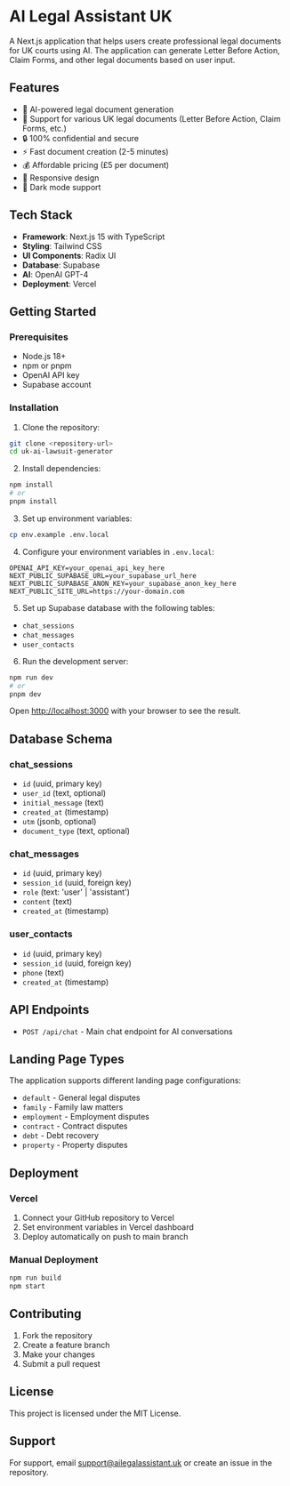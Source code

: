 # AI Legal Assistant UK

A Next.js application that helps users create professional legal documents for UK courts using AI. The application can generate Letter Before Action, Claim Forms, and other legal documents based on user input.

## Features

- 🤖 AI-powered legal document generation
- 📄 Support for various UK legal documents (Letter Before Action, Claim Forms, etc.)
- 🔒 100% confidential and secure
- ⚡ Fast document creation (2-5 minutes)
- 💰 Affordable pricing (£5 per document)
- 📱 Responsive design
- 🌙 Dark mode support

## Tech Stack

- **Framework**: Next.js 15 with TypeScript
- **Styling**: Tailwind CSS
- **UI Components**: Radix UI
- **Database**: Supabase
- **AI**: OpenAI GPT-4
- **Deployment**: Vercel

## Getting Started

### Prerequisites

- Node.js 18+ 
- npm or pnpm
- OpenAI API key
- Supabase account

### Installation

1. Clone the repository:
```bash
git clone <repository-url>
cd uk-ai-lawsuit-generator
```

2. Install dependencies:
```bash
npm install
# or
pnpm install
```

3. Set up environment variables:
```bash
cp env.example .env.local
```

4. Configure your environment variables in `.env.local`:
```env
OPENAI_API_KEY=your_openai_api_key_here
NEXT_PUBLIC_SUPABASE_URL=your_supabase_url_here
NEXT_PUBLIC_SUPABASE_ANON_KEY=your_supabase_anon_key_here
NEXT_PUBLIC_SITE_URL=https://your-domain.com
```

5. Set up Supabase database with the following tables:
- `chat_sessions`
- `chat_messages`
- `user_contacts`

6. Run the development server:
```bash
npm run dev
# or
pnpm dev
```

Open [http://localhost:3000](http://localhost:3000) with your browser to see the result.

## Database Schema

### chat_sessions
- `id` (uuid, primary key)
- `user_id` (text, optional)
- `initial_message` (text)
- `created_at` (timestamp)
- `utm` (jsonb, optional)
- `document_type` (text, optional)

### chat_messages
- `id` (uuid, primary key)
- `session_id` (uuid, foreign key)
- `role` (text: 'user' | 'assistant')
- `content` (text)
- `created_at` (timestamp)

### user_contacts
- `id` (uuid, primary key)
- `session_id` (uuid, foreign key)
- `phone` (text)
- `created_at` (timestamp)

## API Endpoints

- `POST /api/chat` - Main chat endpoint for AI conversations

## Landing Page Types

The application supports different landing page configurations:

- `default` - General legal disputes
- `family` - Family law matters
- `employment` - Employment disputes
- `contract` - Contract disputes
- `debt` - Debt recovery
- `property` - Property disputes

## Deployment

### Vercel

1. Connect your GitHub repository to Vercel
2. Set environment variables in Vercel dashboard
3. Deploy automatically on push to main branch

### Manual Deployment

```bash
npm run build
npm start
```

## Contributing

1. Fork the repository
2. Create a feature branch
3. Make your changes
4. Submit a pull request

## License

This project is licensed under the MIT License.

## Support

For support, email support@ailegalassistant.uk or create an issue in the repository.
